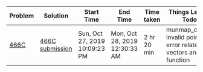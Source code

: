 | Problem | Solution | Start Time   | End Time | Time taken     |Things Learnt / Todos| 
|---------|----------|--------------|----------|------------|---------------------|
|[466C](https://codeforces.com/problemset/problem/466/C)| [466C submission](https://codeforces.com/contest/466/submission/63614940)| Sun, Oct 27, 2019  10:09:23 PM | Mon, Oct 28, 2019  12:30:33 AM | 2 hr 20 min | munmap_chunk() invalid pointer error related to vectors and free function |
